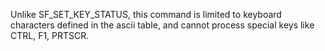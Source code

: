 Unlike SF_SET_KEY_STATUS, this command is limited to keyboard characters defined in the ascii table, and cannot process special keys like CTRL, F1, PRTSCR.